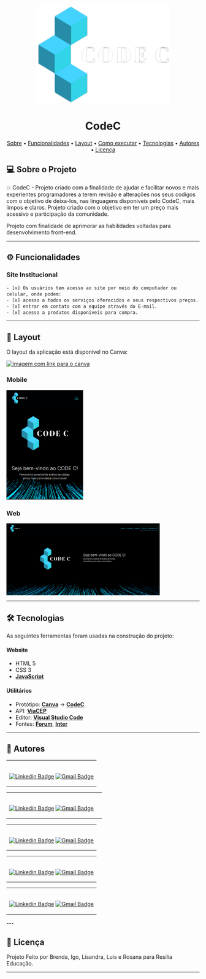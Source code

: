 <p align="center">
    <img src="./assets/images/logo.png" width="350" title="hover text">
</p>
<h1 align="center">CodeC</h1>

<p align="center">
    <a href="#-sobre-o-projeto">Sobre</a> •
    <a href="#-funcionalidades">Funcionalidades</a> •
    <a href="#-layout">Layout</a> • 
    <a href="#-como-executar-o-projeto">Como executar</a> • 
    <a href="#-tecnologias">Tecnologias</a> • 
    <a href="#-autores">Autores</a> • 
    <a href="#user-content--licença">Licença</a>
</p>

## 💻 Sobre o Projeto
💥 CodeC - Projeto criado com a finalidade de ajudar e facilitar novos e mais experientes programadores a terem revisão e alterações nos seus codigos com o objetivo de deixa-los, nas linguagens disponiveis pelo CodeC, mais limpos e claros. Projeto criado com o objetivo em ter um preço mais acessivo e participação da comunidade.

Projeto com finalidade de aprimorar as habilidades voltadas para desenvolvimento front-end.

---

## ⚙️ Funcionalidades

### Site Institucional
    - [x] Os usuários tem acesso ao site por meio do computador ou celular, onde podem:
    - [x] acesso a todos os serviços oferecidos e seus respectivos preços.
    - [x] entrar em contato com a equipe através do E-mail.
    - [x] acesso a produtos disponiveis para compra.

---

## 🎨 Layout

O layout da aplicação está disponível no Canva:

<a href="https://www.canva.com/design/DAFBE91USjI/qRqv9aWkErwQ8mB1omT0HQ/edit?utm_content=DAFBE91USjI&utm_campaign=designshare&utm_medium=link2&utm_source=sharebutton">
  <img alt="imagem com link para o canva" src="https://img.shields.io/badge/Canva-%2300C4CC.svg?style=for-the-badge&logo=Canva&logoColor=white">
</a>

### Mobile
<!-- PRINT dO SITE NO CELULAR -->
<p align="center"></p>
  <img alt="printPagina" title="#NextLevelWeek" src="./assets/images/printPaginaHomeMobile.png" width="200px">
</p>

### Web
<!-- PRINT dO SITE NO COMPUTADOR -->
<p align="center" style="display: flex; align-items: flex-start;">
  <img alt="printPagina" title="#NextLevelWeek" src="./assets/images/printPaginaHome.png" width="400px">
</p>

---

## 🛠 Tecnologias

As seguintes ferramentas foram usadas na construção do projeto:

#### **Website**

-   HTML 5
-   CSS 3
-   **[JavaScript](https://www.javascript.com/)**



#### **Utilitários**

-   Protótipo:  **[Canva](https://www.canva.com/)**  →  **[CodeC](https://www.figma.com/file/D41nbP0LDvkQfpi2z7JcjL/Hades-%7C-Barber-Lounge?node-id=1%3A2)**
-   API:  **[ViaCEP](https://viacep.com.br/)**
-   Editor:  **[Visual Studio Code](https://code.visualstudio.com/)**
-   Fontes:  **[Forum](https://fonts.google.com/specimen/Forum?query=forum)**, **[Inter](https://fonts.google.com/specimen/Inter?query=inter)**

---

## 🦸 Autores

<table>
<tr>
<td>

<br>

[![Linkedin Badge](https://img.shields.io/badge/-Brenda-blue?style=flat-square&logo=Linkedin&logoColor=white&link=https://www.linkedin.com/in/brendatondin/)](https://www.linkedin.com/in/brendatondin/) 
[![Gmail Badge](https://img.shields.io/badge/-bentotbrenda@gmail.com-c14438?style=flat-square&logo=Gmail&logoColor=white&link=mailto:bentotbrenda@gmail.com)](mailto:bentotbrenda@gmail.com)

</table>

<table>
<tr>
<td>

<br>

[![Linkedin Badge](https://img.shields.io/badge/-Igor-blue?style=flat-square&logo=Linkedin&logoColor=white&link=https://www.linkedin.com/in/igor-reis-b6b84120a/)](https://www.linkedin.com/in/igor-reis-b6b84120a/) 
[![Gmail Badge](https://img.shields.io/badge/-igordiego237@gmail.com-c14438?style=flat-square&logo=Gmail&logoColor=white&link=mailto:igordiego237@gmail.com)](mailto:igordiego237@gmail.com)

</td>
<td>
</td>
</tr>
</table>

<table>
<tr>
<td>

<br>

[![Linkedin Badge](https://img.shields.io/badge/-Lisandra-blue?style=flat-square&logo=Linkedin&logoColor=white&link=https://www.linkedin.com/in/lisandradecassia/)](https://www.linkedin.com/in/lisandradecassia/) 
[![Gmail Badge](https://img.shields.io/badge/-lisandradecassia@gmail.com-c14438?style=flat-square&logo=Gmail&logoColor=white&link=mailto:lisandradecassia@gmail.com)](mailto:lisandradecassia@gmail.com)

</table>

<table>
<tr>
<td>

<br>

[![Linkedin Badge](https://img.shields.io/badge/-Luis-blue?style=flat-square&logo=Linkedin&logoColor=white&link=https://https://www.linkedin.com/in/luiseduardogdeoliveira/)](https://www.linkedin.com/in/luiseduardogdeoliveira/) 
[![Gmail Badge](https://img.shields.io/badge/-luis_eduardogdeo@hotmail.com-c14438?style=flat-square&logo=Gmail&logoColor=white&link=mailto:luis_eduardogdeo@hotmail.com)](mailto:luis_eduardogdeo@hotmail.com)

</table>

<table>
<tr>
<td>

<br>

[![Linkedin Badge](https://img.shields.io/badge/-Rosana-blue?style=flat-square&logo=Linkedin&logoColor=white&link=https://www.linkedin.com/in/rosana-ribeiro-39364a35/)](https://www.linkedin.com/in/rosana-ribeiro-39364a35/) 
[![Gmail Badge](https://img.shields.io/badge/-rosana.fribeiro.90@gmail.com-c14438?style=flat-square&logo=Gmail&logoColor=white&link=mailto:rosana.fribeiro.90@gmail.com)](mailto:rosana.fribeiro.90@gmail.com)

</table>
---

## 📝 Licença

Projeto Feito por Brenda, Igo, Lisandra, Luis e Rosana para Resilia Educação.

---